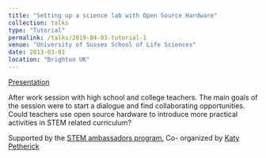 ```yaml
---
title: "Setting up a science lab with Open Source Hardware"
collection: talks
type: "Tutorial"
permalink: /talks/2019-04-03-tutorial-1
venue: "University of Sussex School of Life Sciences"
date: 2013-03-01
location: "Brighton UK"
---
```


[Presentation](http://amchagas.github.io/files/workshops/stem_ambassadors2.pdf)



After work session with high school and college teachers. The main goals of the session were to start a dialogue
and find collaborating opportunities. Could teachers use open source hardware to introduce more practical activities in
STEM related curriculum?

Supported by the [STEM ambassadors program.](https://www.stem.org.uk/stem-ambassadors )
Co- organized by [Katy Petherick]()

